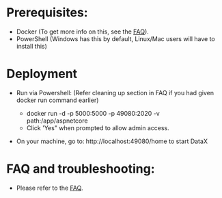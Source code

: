 # Prerequisites:
 - Docker (To get more info on this, see the [FAQ](FAQ)). 
 - PowerShell (Windows has this by default, Linux/Mac users will have to install this)

# Deployment
  - Run via Powershell: (Refer cleaning up section in FAQ if you had given docker run command earlier)
    - docker run -d -p 5000:5000 -p 49080:2020 -v path:/app/aspnetcore <path>
    - Click 'Yes" when prompted to allow admin access.  

  - On your machine, go to: http://localhost:49080/home to start DataX

# FAQ and troubleshooting:
 - Please refer to the [FAQ](FAQ).  